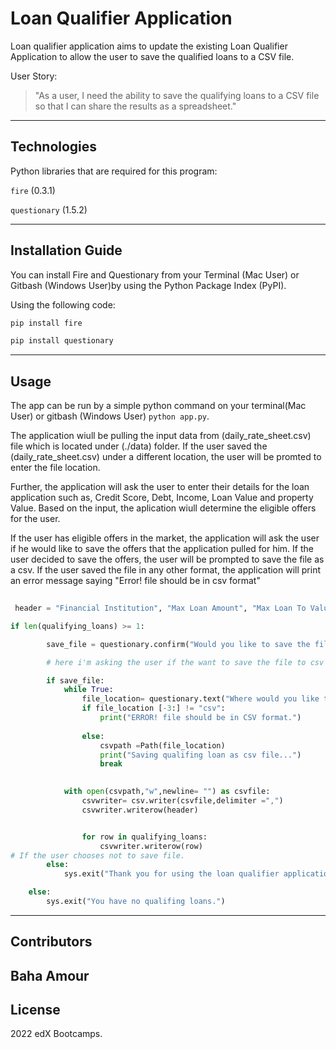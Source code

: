 # Loan Qualifier Application

Loan qualifier application aims to update the existing Loan Qualifier Application to allow the user to save the qualified loans to a CSV file.

User Story:
> "As a user, I need the ability to save the qualifying loans to a CSV file so that I can share the results as a spreadsheet."

---

## Technologies

Python libraries that are required for this program:

`fire` (0.3.1)

`questionary` (1.5.2)

---

## Installation Guide

You can install Fire and Questionary from your Terminal (Mac User) or Gitbash (Windows User)by using the Python Package Index (PyPI).

Using the following code:

```python
pip install fire
```
```python
pip install questionary
```

---

## Usage

The app can be run by a simple python command on your terminal(Mac User) or gitbash (Windows User) `python app.py`.

The application wiull be pulling the input data from (daily_rate_sheet.csv) file which is located under (./data) folder. If the user saved the (daily_rate_sheet.csv) under a different location, the user will be promted to enter the file location.

Further, the application will ask the user to enter their details for the loan application such as, Credit Score, Debt, Income, Loan Value and property Value. Based on the input, the aplication wiull determine the eligible offers for the user. 

If the user has eligible offers in the market, the application will ask the user if he would like to save the offers that the application pulled for him. If the user decided to save the offers, the user will be prompted to save the file as a csv. If the user saved the file in any other format, the application will print an error message saying "Error! file should be in csv format"

```python
 
 header = "Financial Institution", "Max Loan Amount", "Max Loan To Value", "Max Debt to Income Ratio", "Minumum Credit Score","APR Offered"

if len(qualifying_loans) >= 1:

        save_file = questionary.confirm("Would you like to save the file to csv?").ask()

        # here i'm asking the user if the want to save the file to csv

        if save_file:
            while True:
                file_location= questionary.text("Where would you like to save the file?").ask()
                if file_location [-3:] != "csv":
                    print("ERROR! file should be in CSV format.")
                
                else:
                    csvpath =Path(file_location)
                    print("Saving qualifing loan as csv file...")
                    break
            

            with open(csvpath,"w",newline= "") as csvfile:
                csvwriter= csv.writer(csvfile,delimiter =",")
                csvwriter.writerow(header)


                for row in qualifying_loans:
                    csvwriter.writerow(row)
# If the user chooses not to save file.
        else:
            sys.exit("Thank you for using the loan qualifier application.")

    else:
        sys.exit("You have no qualifing loans.")

```

---

## Contributors

Baha Amour
---

## License

2022 edX Bootcamps.
